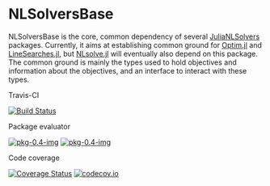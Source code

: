 # NLSolversBase

NLSolversBase is the core, common dependency of several [JuliaNLSolvers](https://github.com/JuliaNLSolvers) packages. Currently, it aims at establishing common ground for [Optim.jl](https://github.com/JuliaNLSolvers/Optim.jl) and [LineSearches.jl](https://github.com/JuliaNLSolvers/LineSearches.jl), but [NLsolve.jl](https://github.com/JuliaNLSolvers/NLsolve.jl) will eventually also depend on this package. The common ground is mainly the types used to hold objectives and information about the objectives, and an interface to interact with these types.

Travis-CI

[![Build Status](https://travis-ci.org/JuliaNLSolvers/NLSolversBase.jl.svg?branch=master)](https://travis-ci.org/JuliaNLSolvers/NLSolversBase.jl)

Package evaluator

[![pkg-0.4-img](http://pkg.julialang.org/badges/NLSolversBase_0.5.svg)](http://pkg.julialang.org/?pkg=NLSolversBase&ver=0.5)
[![pkg-0.4-img](http://pkg.julialang.org/badges/NLSolversBase_0.6.svg)](http://pkg.julialang.org/?pkg=NLSolversBase&ver=0.6)

Code coverage

[![Coverage Status](https://coveralls.io/repos/JuliaNLSolvers/NLSolversBase.jl/badge.svg?branch=master&service=github)](https://coveralls.io/github/JuliaNLSolvers/NLSolversBase.jl?branch=master)
[![codecov.io](http://codecov.io/github/JuliaNLSolvers/NLSolversBase.jl/coverage.svg?branch=master)](http://codecov.io/github/pkofod/NLSolversBase.jl?branch=master)
